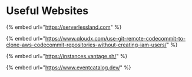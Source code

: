 # Useful Websites

{% embed url="https://serverlessland.com" %}

{% embed url="https://www.qloudx.com/use-git-remote-codecommit-to-clone-aws-codecommit-repositories-without-creating-iam-users/" %}

{% embed url="https://instances.vantage.sh/" %}

{% embed url="https://www.eventcatalog.dev/" %}

